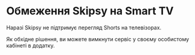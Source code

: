 # Обмеження Skipsy на Smart TV

Наразі Skipsy не підтримує перегляд Shorts на телевізорах.

Як обхідне рішення, ви можете вимкнути сервіс у своєму особистому кабінеті в додатку.